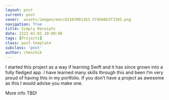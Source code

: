 ```yaml
---
layout: post
current: post
cover:  assets/images/eecc82103001163.5f4660b3f3105.png
navigation: True
title: Simply Receipts
date: 2222-01-01 10:00:00
tags: [Projects]
class: post-template
subclass: 'post'
author: chenchik
---
```


I started this project as a way if learning Swift and it has since grown into a fully fledged app. I have learned many skills through this and been I’m very proud of having this in my portfolio. If you don’t have a project as awesome as this I would advise you make one.

More info TBD!
